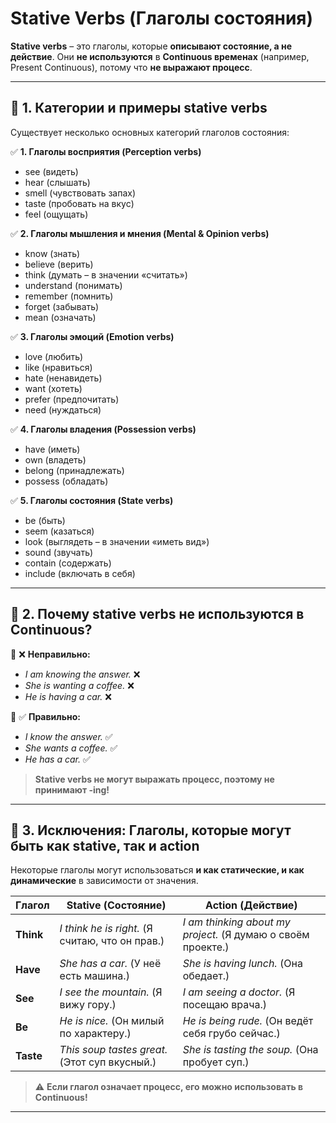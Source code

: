 # **Stative Verbs (Глаголы состояния)**

**Stative verbs** – это глаголы, которые **описывают состояние, а не действие**. Они **не используются** в **Continuous временах** (например, Present Continuous), потому что **не выражают процесс**.

---

## 🔹 **1. Категории и примеры stative verbs**

Существует несколько основных категорий глаголов состояния:

✅ **1. Глаголы восприятия (Perception verbs)**

- see (видеть)
- hear (слышать)
- smell (чувствовать запах)
- taste (пробовать на вкус)
- feel (ощущать)

✅ **2. Глаголы мышления и мнения (Mental & Opinion verbs)**

- know (знать)
- believe (верить)
- think (думать – в значении «считать»)
- understand (понимать)
- remember (помнить)
- forget (забывать)
- mean (означать)

✅ **3. Глаголы эмоций (Emotion verbs)**

- love (любить)
- like (нравиться)
- hate (ненавидеть)
- want (хотеть)
- prefer (предпочитать)
- need (нуждаться)

✅ **4. Глаголы владения (Possession verbs)**

- have (иметь)
- own (владеть)
- belong (принадлежать)
- possess (обладать)

✅ **5. Глаголы состояния (State verbs)**

- be (быть)
- seem (казаться)
- look (выглядеть – в значении «иметь вид»)
- sound (звучать)
- contain (содержать)
- include (включать в себя)

---

## 🔹 **2. Почему stative verbs не используются в Continuous?**

🔹 ❌ **Неправильно:**

- _I am knowing the answer._ ❌
- _She is wanting a coffee._ ❌
- _He is having a car._ ❌

🔹 ✅ **Правильно:**

- _I know the answer._ ✅
- _She wants a coffee._ ✅
- _He has a car._ ✅

> **Stative verbs не могут выражать процесс, поэтому не принимают -ing!**

---

## 🔹 **3. Исключения: Глаголы, которые могут быть как stative, так и action**

Некоторые глаголы могут использоваться **и как статические, и как динамические** в зависимости от значения.

| **Глагол** | **Stative (Состояние)**                         | **Action (Действие)**                                        |
| ---------- | ----------------------------------------------- | ------------------------------------------------------------ |
| **Think**  | _I think he is right._ (Я считаю, что он прав.) | _I am thinking about my project._ (Я думаю о своём проекте.) |
| **Have**   | _She has a car._ (У неё есть машина.)           | _She is having lunch._ (Она обедает.)                        |
| **See**    | _I see the mountain._ (Я вижу гору.)            | _I am seeing a doctor._ (Я посещаю врача.)                   |
| **Be**     | _He is nice._ (Он милый по характеру.)          | _He is being rude._ (Он ведёт себя грубо сейчас.)            |
| **Taste**  | _This soup tastes great._ (Этот суп вкусный.)   | _She is tasting the soup._ (Она пробует суп.)                |

> ⚠️ **Если глагол означает процесс, его можно использовать в Continuous!**

---
